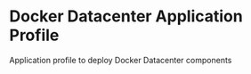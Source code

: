 # Docker Datacenter Application Profile

Application profile to deploy Docker Datacenter components
